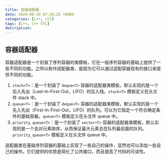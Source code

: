 ```yaml
---
title: 容器适配器
date: 2024-08-20 07:29:25 +0800
categories: [c++, stl]
tags: [C++, C++ STL]
description: 
---
```

## 容器适配器

容器适配器是一个封装了序列容器的类模板，它在一般序列容器的基础上提供了一些不同的功能。之所以称作适配器类，是因为它可以通过适配容器现有的接口来提供不同的功能。

1. `stack<T>`：是一个封装了 `deque<T>` 容器的适配器类模板，默认实现的是一个后入先出（Last-In-First-Out，LIFO）的压入栈。`stack<T>` 模板定义在头文件 stack 中。
2. `queue<T>`：是一个封装了 `deque<T>` 容器的适配器类模板，默认实现的是一个先入先出（First-In-First-Out，LIFO）的队列。可以为它指定一个符合确定条件的基础容器。`queue<T>` 模板定义在头文件 queue 中。
3. `priority_queue<T>`：是一个封装了 `vector<T>` 容器的适配器类模板，默认实现的是一个会对元素排序，从而保证最大元素总在队列最前面的队列。`priority_queue<T>` 模板定义在头文件 queue 中。

适配器类在基础序列容器的基础上实现了一些自己的操作，显然也可以添加一些自己的操作。它们提供的优势是简化了公共接口，而且提高了代码的可读性。

